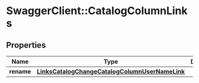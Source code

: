 # SwaggerClient::CatalogColumnLinks

## Properties
Name | Type | Description | Notes
------------ | ------------- | ------------- | -------------
**rename** | [**LinksCatalogChangeCatalogColumnUserNameLink**](LinksCatalogChangeCatalogColumnUserNameLink.md) |  | [optional] 


